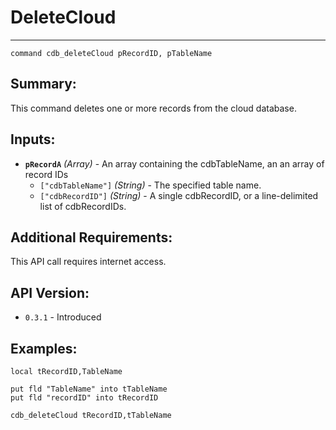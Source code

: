 # DeleteCloud
---
```
command cdb_deleteCloud pRecordID, pTableName
```
## Summary:
This command deletes one or more records from the cloud database.

## Inputs:
* **`pRecordA`** *(Array)* - An array containing the cdbTableName, an an array of record IDs
    * `["cdbTableName"]` *(String)* - The specified table name.
    * `["cdbRecordID"]` *(String)* - A single cdbRecordID, or a line-delimited list of cdbRecordIDs.

## Additional Requirements:
This API call requires internet access.

## API Version:
* `0.3.1` - Introduced

## Examples:
```
local tRecordID,TableName

put fld "TableName" into tTableName
put fld "recordID" into tRecordID

cdb_deleteCloud tRecordID,tTableName
```